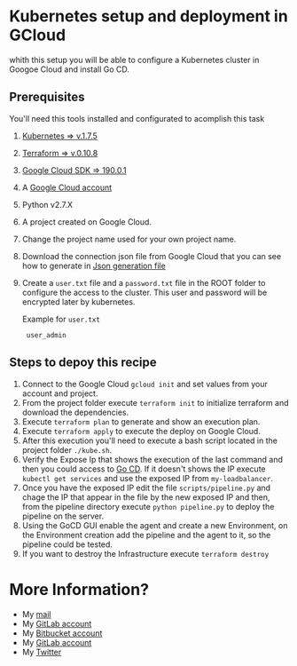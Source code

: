 Kubernetes setup and deployment in GCloud
=========================================


whith this setup you will be able to configure a Kubernetes cluster  in Googoe Cloud and install Go CD.

Prerequisites
--------------

You'll need this tools installed and configurated to acomplish this task

1. [Kubernetes => v.1.7.5](https://kubernetes.io/docs/tasks/tools/install-kubectl/)
2. [Terraform  => v.0.10.8](https://www.terraform.io/)
3. [Google Cloud SDK => 190.0.1](https://cloud.google.com/sdk/)
4. A [Google Cloud account](https://cloud.google.com/)
5. Python v2.7.X
6. A project created on Google Cloud.
7. Change the project name used for your own project name. 
8. Download the connection json file from Google Cloud that you can see how to generate in [Json generation file](https://www.terraform.io/docs/providers/google/index.html#authentication-json-file) 
9. Create a `user.txt` file and a `password.txt` file in the ROOT folder to configure the access to the cluster. This user and password will be encrypted later by kubernetes.

    Example for `user.txt`
        
        user_admin

Steps to depoy this recipe
---------------------------

1. Connect to the Google Cloud  `gcloud init` and set values from your account and project.
2. From the project folder execute `terraform init` to initialize terraform and download the dependencies.
3. Execute `terraform plan` to generate and show an execution plan.
4. Execute `terraform apply` to execute the deploy on Google Cloud.
5. After this execution you'll need to execute a bash script located in the project folder `./kube.sh`.
6. Verify the Expose Ip that shows the execution of the last command and then you could access to [Go CD](https://www.gocd.org/). If it doesn't shows the IP execute `kubectl get services` and use the exposed IP from `my-loadbalancer`.
7. Once you have the exposed IP edit the file `scripts/pipeline.py` and chage the IP that appear in the file by the new exposed IP and then, from the pipeline directory execute `python pipeline.py` to deploy the pipeline on the server.
8. Using the GoCD GUI enable the agent and create a new Environment, on the Environment creation add the pipeline and the agent to it, so the pipeline could be tested.
9. If you want to destroy the Infrastructure execute `terraform destroy`


# More Information?

* My [mail](mailto:andres.torresduran@gmail.com)
* My [GitLab account](https://gitlab.com/aetorres)
* My [Bitbucket account](https://bitbucket.org/aetorres/)
* My [GitLab account](https://github.com/aetorres)
* My [Twitter](https://twitter.com/Andr3s_T)

